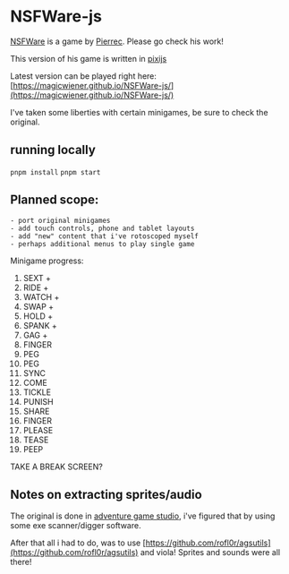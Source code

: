# NSFWare-js

[NSFWare](https://pierrec.itch.io/nsfware) is a game by [Pierrec](https://pierrec.itch.io/). Please go check his work!

This version of his game is written in [pixijs](https://pixijs.com/)

Latest version can be played right here: [https://magicwiener.github.io/NSFWare-js/](https://magicwiener.github.io/NSFWare-js/) 

I've taken some liberties with certain minigames, be sure to check the original.

## running locally

`pnpm install`
`pnpm start`

## Planned scope:
    - port original minigames
    - add touch controls, phone and tablet layouts
    - add "new" content that i've rotoscoped myself
    - perhaps additional menus to play single game

Minigame progress:

1. SEXT +
2. RIDE +
3. WATCH + 
11. SWAP +
8. HOLD +
15. SPANK +
17. GAG +
12. FINGER
7. PEG
7. PEG
4. SYNC
5. COME
6. TICKLE
9. PUNISH
10. SHARE
12. FINGER
13. PLEASE
14. TEASE
16. PEEP 


TAKE A BREAK SCREEN?

## Notes on extracting sprites/audio

The original is done in [adventure game studio](https://www.adventuregamestudio.co.uk/), i've figured that by using some exe scanner/digger software.

After that all i had to do, was to use [https://github.com/rofl0r/agsutils](https://github.com/rofl0r/agsutils) and viola! Sprites and sounds were all there!